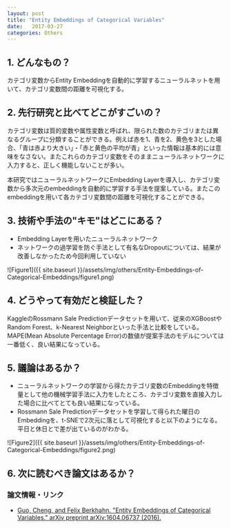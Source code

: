 ```yaml
---
layout: post
title: "Entity Embeddings of Categorical Variables"
date:   2017-03-27
categories: Others
---
```


## 1. どんなもの？

カテゴリ変数からEntity Embeddingを自動的に学習するニューラルネットを用いて、カテゴリ変数間の距離を可視化する。

## 2. 先行研究と比べてどこがすごいの？

カテゴリ変数は質的変数や属性変数と呼ばれ、限られた数のカテゴリまたは異なるグループに分類することができる。例えば赤を1、青を2、黄色を3とした場合、「青は赤より大きい」・「赤と黄色の平均が青」といった情報は基本的には意味をなさない。またこれらのカテゴリ変数をそのままニューラルネットワークに入力すると、正しく機能しないことが多い。

本研究ではニューラルネットワークにEmbedding Layerを導入し、カテゴリ変数から多次元のembeddingを自動的に学習する手法を提案している。またこのembeddingを用いて各カテゴリ変数間の距離を可視化することができる。

## 3. 技術や手法の"キモ"はどこにある？

* Embedding Layerを用いたニューラルネットワーク
* ネットワークの過学習を防ぐ手法として有名なDropoutについては、結果が改善しなかったため今回利用していない

![Figure1]({{ site.baseurl }}/assets/img/others/Entity-Embeddings-of-Categorical-Embeddings/figure1.png)

## 4. どうやって有効だと検証した？

KaggleのRossmann Sale Predictionデータセットを用いて、従来のXGBoostやRandom Forest、k-Nearest Neighborといった手法と比較をしている。MAPE(Mean Absolute Percentage Error)の数値が提案手法のモデルについては一番低く、良い結果になっている。

## 5. 議論はあるか？

* ニューラルネットワークの学習から得たカテゴリ変数のEmbeddingを特徴量として他の機械学習手法に入力をしたところ、カテゴリ変数を直接入力した場合に比べてとても良い結果になっている。
* Rossmann Sale Predictionデータセットを学習して得られた曜日のEmbeddingを、t-SNEで2次元に落として可視化すると以下のようになる。平日と休日とで差が出ているのがわかる。

![Figure2]({{ site.baseurl }}/assets/img/others/Entity-Embeddings-of-Categorical-Embeddings/figure2.png)

## 6. 次に読むべき論文はあるか？

### 論文情報・リンク

* [Guo, Cheng, and Felix Berkhahn. "Entity Embeddings of Categorical Variables." arXiv preprint arXiv:1604.06737 (2016).](https://arxiv.org/abs/1604.06737)
